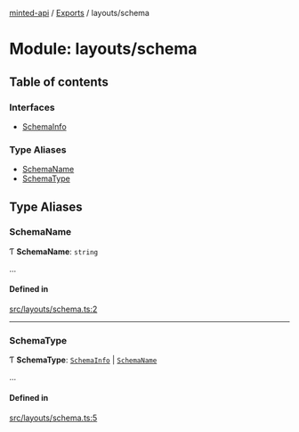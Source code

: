[minted-api](../README.md) / [Exports](../modules.md) / layouts/schema

# Module: layouts/schema

## Table of contents

### Interfaces

- [SchemaInfo](../interfaces/layouts_schema.SchemaInfo.md)

### Type Aliases

- [SchemaName](layouts_schema.md#schemaname)
- [SchemaType](layouts_schema.md#schematype)

## Type Aliases

### SchemaName

Ƭ **SchemaName**: `string`

...

#### Defined in

[src/layouts/schema.ts:2](https://github.com/ianzepp/minted-api-ts/blob/d1e72a6/src/layouts/schema.ts#L2)

___

### SchemaType

Ƭ **SchemaType**: [`SchemaInfo`](../interfaces/layouts_schema.SchemaInfo.md) \| [`SchemaName`](layouts_schema.md#schemaname)

...

#### Defined in

[src/layouts/schema.ts:5](https://github.com/ianzepp/minted-api-ts/blob/d1e72a6/src/layouts/schema.ts#L5)
